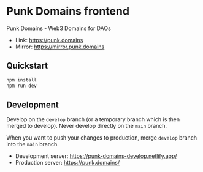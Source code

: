 # Punk Domains frontend

Punk Domains - Web3 Domains for DAOs

- Link: https://punk.domains 
- Mirror: https://mirror.punk.domains

## Quickstart

```bash
npm install
npm run dev
```

## Development

Develop on the `develop` branch (or a temporary branch which is then merged to develop). Never develop directly on the `main` branch.

When you want to push your changes to production, merge `develop` branch into the `main` branch.

- Development server: https://punk-domains-develop.netlify.app/ 
- Production server: https://punk.domains/